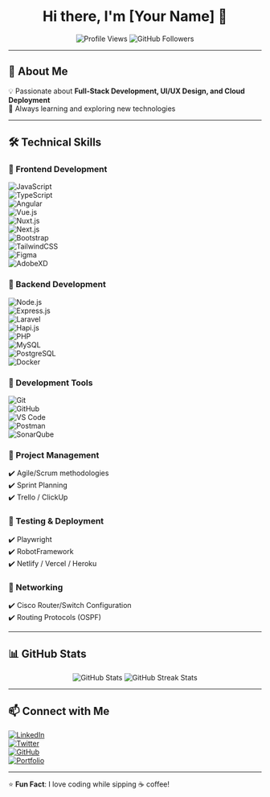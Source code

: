 <h1 align="center">Hi there, I'm [Your Name] 👋</h1>

<p align="center">
  <img src="https://komarev.com/ghpvc/?username=yourusername&label=Profile+Views&color=blue&style=flat" alt="Profile Views" />
  <img src="https://img.shields.io/github/followers/yourusername?label=Followers&style=social" alt="GitHub Followers" />
</p>

---

## 🚀 About Me  
💡 Passionate about **Full-Stack Development, UI/UX Design, and Cloud Deployment**  
🎯 Always learning and exploring new technologies  

---

## 🛠️ Technical Skills  

### 🔹 Frontend Development  
![JavaScript](https://img.shields.io/badge/JavaScript-F7DF1E?style=for-the-badge&logo=javascript&logoColor=black)  
![TypeScript](https://img.shields.io/badge/TypeScript-3178C6?style=for-the-badge&logo=typescript&logoColor=white)  
![Angular](https://img.shields.io/badge/Angular-DD0031?style=for-the-badge&logo=angular&logoColor=white)  
![Vue.js](https://img.shields.io/badge/Vue.js-4FC08D?style=for-the-badge&logo=vue.js&logoColor=white)  
![Nuxt.js](https://img.shields.io/badge/Nuxt.js-00DC82?style=for-the-badge&logo=nuxt.js&logoColor=white)  
![Next.js](https://img.shields.io/badge/Next.js-000000?style=for-the-badge&logo=next.js&logoColor=white)  
![Bootstrap](https://img.shields.io/badge/Bootstrap-563D7C?style=for-the-badge&logo=bootstrap&logoColor=white)  
![TailwindCSS](https://img.shields.io/badge/TailwindCSS-38B2AC?style=for-the-badge&logo=tailwind-css&logoColor=white)  
![Figma](https://img.shields.io/badge/Figma-F24E1E?style=for-the-badge&logo=figma&logoColor=white)  
![AdobeXD](https://img.shields.io/badge/AdobeXD-470137?style=for-the-badge&logo=adobe-xd&logoColor=white)  

### 🔹 Backend Development  
![Node.js](https://img.shields.io/badge/Node.js-43853D?style=for-the-badge&logo=node.js&logoColor=white)  
![Express.js](https://img.shields.io/badge/Express.js-000000?style=for-the-badge&logo=express&logoColor=white)  
![Laravel](https://img.shields.io/badge/Laravel-FF2D20?style=for-the-badge&logo=laravel&logoColor=white)  
![Hapi.js](https://img.shields.io/badge/Hapi.js-FF4088?style=for-the-badge&logo=hapi.js&logoColor=white)  
![PHP](https://img.shields.io/badge/PHP-777BB4?style=for-the-badge&logo=php&logoColor=white)  
![MySQL](https://img.shields.io/badge/MySQL-4479A1?style=for-the-badge&logo=mysql&logoColor=white)  
![PostgreSQL](https://img.shields.io/badge/PostgreSQL-336791?style=for-the-badge&logo=postgresql&logoColor=white)  
![Docker](https://img.shields.io/badge/Docker-2496ED?style=for-the-badge&logo=docker&logoColor=white)  

### 🔹 Development Tools  
![Git](https://img.shields.io/badge/Git-F05032?style=for-the-badge&logo=git&logoColor=white)  
![GitHub](https://img.shields.io/badge/GitHub-181717?style=for-the-badge&logo=github&logoColor=white)  
![VS Code](https://img.shields.io/badge/VS%20Code-007ACC?style=for-the-badge&logo=visual-studio-code&logoColor=white)  
![Postman](https://img.shields.io/badge/Postman-FF6C37?style=for-the-badge&logo=postman&logoColor=white)  
![SonarQube](https://img.shields.io/badge/SonarQube-4E9BCD?style=for-the-badge&logo=sonarqube&logoColor=white)  

### 🔹 Project Management  
✔️ Agile/Scrum methodologies  
✔️ Sprint Planning  
✔️ Trello / ClickUp  

### 🔹 Testing & Deployment  
✔️ Playwright  
✔️ RobotFramework  
✔️ Netlify / Vercel / Heroku  

### 🔹 Networking  
✔️ Cisco Router/Switch Configuration  
✔️ Routing Protocols (OSPF)  

---

## 📊 GitHub Stats  
<p align="center">
  <img src="https://github-readme-stats.vercel.app/api?username=yourusername&show_icons=true&theme=dark" alt="GitHub Stats" />
  <img src="https://github-readme-streak-stats.herokuapp.com/?user=yourusername&theme=dark" alt="GitHub Streak Stats" />
</p>

---

## 📫 Connect with Me  
[![LinkedIn](https://img.shields.io/badge/LinkedIn-blue?style=for-the-badge&logo=linkedin)](https://linkedin.com/in/yourusername)  
[![Twitter](https://img.shields.io/badge/Twitter-%231DA1F2.svg?style=for-the-badge&logo=twitter&logoColor=white)](https://twitter.com/yourusername)  
[![GitHub](https://img.shields.io/badge/GitHub-black?style=for-the-badge&logo=github)](https://github.com/yourusername)  
[![Portfolio](https://img.shields.io/badge/Portfolio-%23000000.svg?style=for-the-badge&logo=firefox&logoColor=white)](https://yourportfolio.com)  

---

⭐ **Fun Fact**: I love coding while sipping ☕ coffee!  
